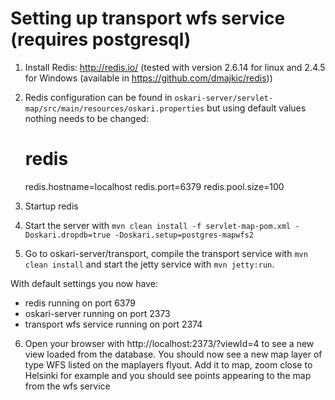 # Setting up transport wfs service (requires postgresql)

1) Install Redis: http://redis.io/ (tested with version 2.6.14 for linux and 2.4.5 for Windows (available in https://github.com/dmajkic/redis))

2) Redis configuration can be found in `oskari-server/servlet-map/src/main/resources/oskari.properties` but using default values nothing needs to be changed:

    # redis
    redis.hostname=localhost
    redis.port=6379
    redis.pool.size=100

3) Startup redis

4) Start the server with `mvn clean install -f servlet-map-pom.xml -Doskari.dropdb=true -Doskari.setup=postgres-mapwfs2`

5) Go to oskari-server/transport, compile the transport service with `mvn clean install` and start the jetty service with `mvn jetty:run`. 

With default settings you now have:
* redis running on port 6379
* oskari-server running on port 2373
* transport wfs service running on port 2374

6) Open your browser with http://localhost:2373/?viewId=4 to see a new view loaded from the database.
    You should now see a new map layer of type WFS listed on the maplayers flyout. Add it to map, zoom close to Helsinki for example and you should see points appearing to the map from the wfs service
